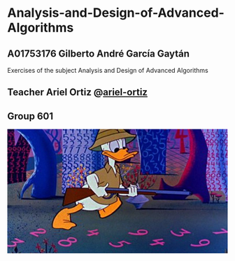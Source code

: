 # Analysis-and-Design-of-Advanced-Algorithms

## <b>A01753176 Gilberto André García Gaytán</b>
Exercises of the subject Analysis and Design of Advanced Algorithms
## Teacher Ariel Ortiz @[ariel-ortiz](https://github.com/ariel-ortiz)
## Group 601

<img src="youtube.jpg" alt="My cool logo"/>

